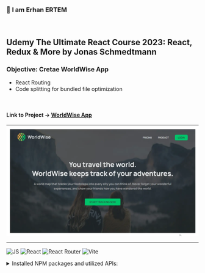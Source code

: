 ### 👋 **I am Erhan ERTEM**

&emsp;

## Udemy The Ultimate React Course 2023: React, Redux & More by Jonas Schmedtmann

### **Objective:** Cretae WorldWise App

- React Routing
- Code splitting for bundled file optimization

&emsp;

#### Link to Project &rarr; [WorldWise App](https://app-worldwise-erhan-ertem.netlify.app/)

![Screenshot](screenshot.webp)

---

![JS](https://img.shields.io/badge/JavaScript-323330?style=for-the-badge&logo=javascript&logoColor=F7DF1E) ![React](https://img.shields.io/badge/React-20232A?style=for-the-badge&logo=react&logoColor=61DAFB) ![React Router](https://img.shields.io/badge/React_Router-CA4245?style=for-the-badge&logo=react-router&logoColor=white) ![Vite](https://img.shields.io/badge/Vite-B73BFE?style=for-the-badge&logo=vite&logoColor=FFD62E)

<details>
<summary>Installed NPM packages and utilized APIs:</summary>

| Package command             | Package link                  | Description |
| --------------------------- | ----------------------------- | ----------- |
| npm create vite@latest      |                               |             |
| npm i react-router-dom      |                               |             |
| npm i json-server           |                               |             |
| npm i react-datepicker      |                               |             |
| npm i react-leaflet leaflet | https://react-leaflet.js.org/ |             |

</details>

&emsp;
